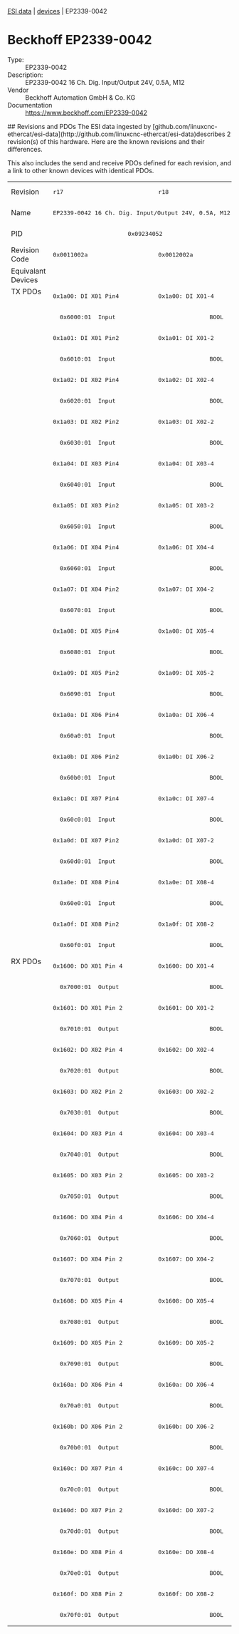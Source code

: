 <div class="nav"><a href="/esi-data">ESI data</a> | <a href="/esi-data/devices">devices</a> | EP2339-0042</div>

#  Beckhoff EP2339-0042

<dl>
  <dt>Type:</dt><dd>EP2339-0042</dd>
  <dt>Description:</dt><dd>EP2339-0042 16 Ch. Dig. Input/Output 24V, 0.5A, M12	</dd>
  <dt>Vendor</dt><dd>Beckhoff Automation GmbH & Co. KG</dd>
  <dt>Documentation</dt><dd><a href="https://www.beckhoff.com/EP2339-0042">https://www.beckhoff.com/EP2339-0042</a></dd>
</dl>
## Revisions and PDOs
The ESI data ingested by [github.com/linuxcnc-ethercat/esi-data](http://github.com/linuxcnc-ethercat/esi-data)describes 2 revision(s) of this hardware.  Here are the known revisions and their differences.

This also includes the send and receive PDOs defined for each revision, and a link to other known devices with identical PDOs.

<table>
<tr >
<td class="first">Revision</td>
<td ><pre>r17</pre></td>
<td ><pre>r18</pre></td>
</tr>
<tr >
<td class="first">Name</td>
<td  colspan=2 align="center"><pre>EP2339-0042 16 Ch. Dig. Input/Output 24V, 0.5A, M12	</pre></td>
</tr>
<tr >
<td class="first">PID</td>
<td  colspan=2 align="center"><pre>0x09234052</pre></td>
</tr>
<tr >
<td class="first">Revision Code</td>
<td ><pre>0x0011002a</pre></td>
<td ><pre>0x0012002a</pre></td>
</tr>
<tr >
<td class="first">Equivalant Devices</td>
<td  colspan=2 align="center"></td>
</tr>
<tr class="txpdo pdosection">
<td class="first" rowspan=32 valign=top>TX PDOs</td>
<td><pre>0x1a00: DI X01 Pin4</pre></td>
<td><pre>0x1a00: DI X01-4</pre></td>
<td></td>
</tr>
<tr class="txpdo">
<td  colspan=2 align="left"><pre>  0x6000:01  Input                           BOOL</pre></td>
</tr>
<tr class="txpdo pdosection">
<td ><pre>0x1a01: DI X01 Pin2</pre></td>
<td ><pre>0x1a01: DI X01-2</pre></td>
</tr>
<tr class="txpdo">
<td  colspan=2 align="left"><pre>  0x6010:01  Input                           BOOL</pre></td>
</tr>
<tr class="txpdo pdosection">
<td ><pre>0x1a02: DI X02 Pin4</pre></td>
<td ><pre>0x1a02: DI X02-4</pre></td>
</tr>
<tr class="txpdo">
<td  colspan=2 align="left"><pre>  0x6020:01  Input                           BOOL</pre></td>
</tr>
<tr class="txpdo pdosection">
<td ><pre>0x1a03: DI X02 Pin2</pre></td>
<td ><pre>0x1a03: DI X02-2</pre></td>
</tr>
<tr class="txpdo">
<td  colspan=2 align="left"><pre>  0x6030:01  Input                           BOOL</pre></td>
</tr>
<tr class="txpdo pdosection">
<td ><pre>0x1a04: DI X03 Pin4</pre></td>
<td ><pre>0x1a04: DI X03-4</pre></td>
</tr>
<tr class="txpdo">
<td  colspan=2 align="left"><pre>  0x6040:01  Input                           BOOL</pre></td>
</tr>
<tr class="txpdo pdosection">
<td ><pre>0x1a05: DI X03 Pin2</pre></td>
<td ><pre>0x1a05: DI X03-2</pre></td>
</tr>
<tr class="txpdo">
<td  colspan=2 align="left"><pre>  0x6050:01  Input                           BOOL</pre></td>
</tr>
<tr class="txpdo pdosection">
<td ><pre>0x1a06: DI X04 Pin4</pre></td>
<td ><pre>0x1a06: DI X04-4</pre></td>
</tr>
<tr class="txpdo">
<td  colspan=2 align="left"><pre>  0x6060:01  Input                           BOOL</pre></td>
</tr>
<tr class="txpdo pdosection">
<td ><pre>0x1a07: DI X04 Pin2</pre></td>
<td ><pre>0x1a07: DI X04-2</pre></td>
</tr>
<tr class="txpdo">
<td  colspan=2 align="left"><pre>  0x6070:01  Input                           BOOL</pre></td>
</tr>
<tr class="txpdo pdosection">
<td ><pre>0x1a08: DI X05 Pin4</pre></td>
<td ><pre>0x1a08: DI X05-4</pre></td>
</tr>
<tr class="txpdo">
<td  colspan=2 align="left"><pre>  0x6080:01  Input                           BOOL</pre></td>
</tr>
<tr class="txpdo pdosection">
<td ><pre>0x1a09: DI X05 Pin2</pre></td>
<td ><pre>0x1a09: DI X05-2</pre></td>
</tr>
<tr class="txpdo">
<td  colspan=2 align="left"><pre>  0x6090:01  Input                           BOOL</pre></td>
</tr>
<tr class="txpdo pdosection">
<td ><pre>0x1a0a: DI X06 Pin4</pre></td>
<td ><pre>0x1a0a: DI X06-4</pre></td>
</tr>
<tr class="txpdo">
<td  colspan=2 align="left"><pre>  0x60a0:01  Input                           BOOL</pre></td>
</tr>
<tr class="txpdo pdosection">
<td ><pre>0x1a0b: DI X06 Pin2</pre></td>
<td ><pre>0x1a0b: DI X06-2</pre></td>
</tr>
<tr class="txpdo">
<td  colspan=2 align="left"><pre>  0x60b0:01  Input                           BOOL</pre></td>
</tr>
<tr class="txpdo pdosection">
<td ><pre>0x1a0c: DI X07 Pin4</pre></td>
<td ><pre>0x1a0c: DI X07-4</pre></td>
</tr>
<tr class="txpdo">
<td  colspan=2 align="left"><pre>  0x60c0:01  Input                           BOOL</pre></td>
</tr>
<tr class="txpdo pdosection">
<td ><pre>0x1a0d: DI X07 Pin2</pre></td>
<td ><pre>0x1a0d: DI X07-2</pre></td>
</tr>
<tr class="txpdo">
<td  colspan=2 align="left"><pre>  0x60d0:01  Input                           BOOL</pre></td>
</tr>
<tr class="txpdo pdosection">
<td ><pre>0x1a0e: DI X08 Pin4</pre></td>
<td ><pre>0x1a0e: DI X08-4</pre></td>
</tr>
<tr class="txpdo">
<td  colspan=2 align="left"><pre>  0x60e0:01  Input                           BOOL</pre></td>
</tr>
<tr class="txpdo pdosection">
<td ><pre>0x1a0f: DI X08 Pin2</pre></td>
<td ><pre>0x1a0f: DI X08-2</pre></td>
</tr>
<tr class="txpdo">
<td  colspan=2 align="left"><pre>  0x60f0:01  Input                           BOOL</pre></td>
</tr>
<tr class="rxpdo pdosection">
<td class="first" rowspan=32 valign=top>RX PDOs</td>
<td><pre>0x1600: DO X01 Pin 4</pre></td>
<td><pre>0x1600: DO X01-4</pre></td>
<td></td>
</tr>
<tr class="rxpdo">
<td  colspan=2 align="left"><pre>  0x7000:01  Output                          BOOL</pre></td>
</tr>
<tr class="rxpdo pdosection">
<td ><pre>0x1601: DO X01 Pin 2</pre></td>
<td ><pre>0x1601: DO X01-2</pre></td>
</tr>
<tr class="rxpdo">
<td  colspan=2 align="left"><pre>  0x7010:01  Output                          BOOL</pre></td>
</tr>
<tr class="rxpdo pdosection">
<td ><pre>0x1602: DO X02 Pin 4</pre></td>
<td ><pre>0x1602: DO X02-4</pre></td>
</tr>
<tr class="rxpdo">
<td  colspan=2 align="left"><pre>  0x7020:01  Output                          BOOL</pre></td>
</tr>
<tr class="rxpdo pdosection">
<td ><pre>0x1603: DO X02 Pin 2</pre></td>
<td ><pre>0x1603: DO X02-2</pre></td>
</tr>
<tr class="rxpdo">
<td  colspan=2 align="left"><pre>  0x7030:01  Output                          BOOL</pre></td>
</tr>
<tr class="rxpdo pdosection">
<td ><pre>0x1604: DO X03 Pin 4</pre></td>
<td ><pre>0x1604: DO X03-4</pre></td>
</tr>
<tr class="rxpdo">
<td  colspan=2 align="left"><pre>  0x7040:01  Output                          BOOL</pre></td>
</tr>
<tr class="rxpdo pdosection">
<td ><pre>0x1605: DO X03 Pin 2</pre></td>
<td ><pre>0x1605: DO X03-2</pre></td>
</tr>
<tr class="rxpdo">
<td  colspan=2 align="left"><pre>  0x7050:01  Output                          BOOL</pre></td>
</tr>
<tr class="rxpdo pdosection">
<td ><pre>0x1606: DO X04 Pin 4</pre></td>
<td ><pre>0x1606: DO X04-4</pre></td>
</tr>
<tr class="rxpdo">
<td  colspan=2 align="left"><pre>  0x7060:01  Output                          BOOL</pre></td>
</tr>
<tr class="rxpdo pdosection">
<td ><pre>0x1607: DO X04 Pin 2</pre></td>
<td ><pre>0x1607: DO X04-2</pre></td>
</tr>
<tr class="rxpdo">
<td  colspan=2 align="left"><pre>  0x7070:01  Output                          BOOL</pre></td>
</tr>
<tr class="rxpdo pdosection">
<td ><pre>0x1608: DO X05 Pin 4</pre></td>
<td ><pre>0x1608: DO X05-4</pre></td>
</tr>
<tr class="rxpdo">
<td  colspan=2 align="left"><pre>  0x7080:01  Output                          BOOL</pre></td>
</tr>
<tr class="rxpdo pdosection">
<td ><pre>0x1609: DO X05 Pin 2</pre></td>
<td ><pre>0x1609: DO X05-2</pre></td>
</tr>
<tr class="rxpdo">
<td  colspan=2 align="left"><pre>  0x7090:01  Output                          BOOL</pre></td>
</tr>
<tr class="rxpdo pdosection">
<td ><pre>0x160a: DO X06 Pin 4</pre></td>
<td ><pre>0x160a: DO X06-4</pre></td>
</tr>
<tr class="rxpdo">
<td  colspan=2 align="left"><pre>  0x70a0:01  Output                          BOOL</pre></td>
</tr>
<tr class="rxpdo pdosection">
<td ><pre>0x160b: DO X06 Pin 2</pre></td>
<td ><pre>0x160b: DO X06-2</pre></td>
</tr>
<tr class="rxpdo">
<td  colspan=2 align="left"><pre>  0x70b0:01  Output                          BOOL</pre></td>
</tr>
<tr class="rxpdo pdosection">
<td ><pre>0x160c: DO X07 Pin 4</pre></td>
<td ><pre>0x160c: DO X07-4</pre></td>
</tr>
<tr class="rxpdo">
<td  colspan=2 align="left"><pre>  0x70c0:01  Output                          BOOL</pre></td>
</tr>
<tr class="rxpdo pdosection">
<td ><pre>0x160d: DO X07 Pin 2</pre></td>
<td ><pre>0x160d: DO X07-2</pre></td>
</tr>
<tr class="rxpdo">
<td  colspan=2 align="left"><pre>  0x70d0:01  Output                          BOOL</pre></td>
</tr>
<tr class="rxpdo pdosection">
<td ><pre>0x160e: DO X08 Pin 4</pre></td>
<td ><pre>0x160e: DO X08-4</pre></td>
</tr>
<tr class="rxpdo">
<td  colspan=2 align="left"><pre>  0x70e0:01  Output                          BOOL</pre></td>
</tr>
<tr class="rxpdo pdosection">
<td ><pre>0x160f: DO X08 Pin 2</pre></td>
<td ><pre>0x160f: DO X08-2</pre></td>
</tr>
<tr class="rxpdo">
<td  colspan=2 align="left"><pre>  0x70f0:01  Output                          BOOL</pre></td>
</tr>
</table>
